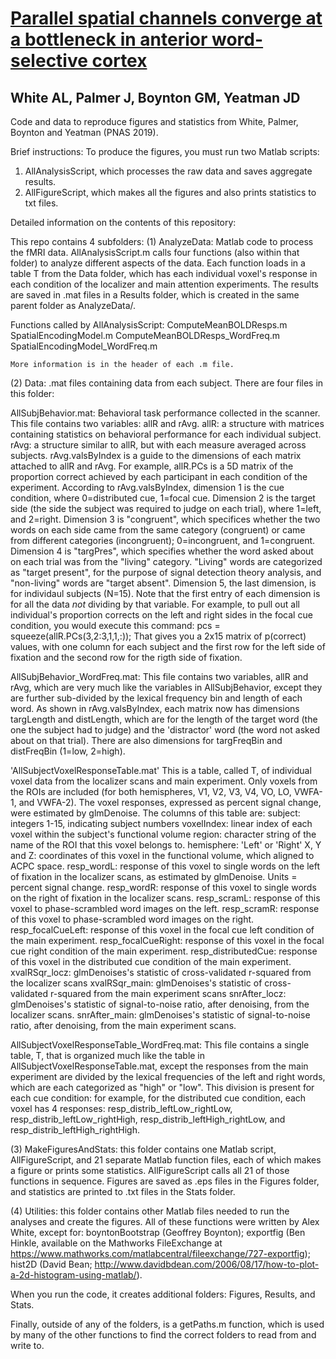 # [Parallel spatial channels converge at a bottleneck in anterior word-selective cortex](https://www.biorxiv.org/content/10.1101/508846v1)
## White AL, Palmer J, Boynton GM, Yeatman JD

Code and data to reproduce figures and statistics from White, Palmer, Boynton and Yeatman (PNAS 2019).

Brief instructions: 
To produce the figures, you must run two Matlab scripts: 
1. AllAnalysisScript, which processes the raw data and saves aggregate results. 
2. AllFigureScript, which makes all the figures and also prints statistics to txt files. 

Detailed information on the contents of this repository: 

This repo contains 4 subfolders: 
(1) AnalyzeData: Matlab code to process the fMRI data. AllAnalysisScript.m calls four functions (also within that folder) to analyze different aspects of the data. Each function loads in a table T from the Data folder, which has each individual voxel's response in each condition of the localizer and main attention experiments. The results are saved in .mat files in a Results folder, which is created in the same parent folder as AnalyzeData/. 

Functions called by AllAnalysisScript: 
    ComputeMeanBOLDResps.m 
    SpatialEncodingModel.m
    ComputeMeanBOLDResps_WordFreq.m
    SpatialEncodingModel_WordFreq.m

    More information is in the header of each .m file. 

(2) Data: .mat files containing data from each subject. There are four files in this folder: 

AllSubjBehavior.mat: 
    Behavioral task performance collected in the scanner. This file contains two variables: allR and rAvg. 
    allR: a structure with matrices containing statistics on behavioral performance for each individual subject. 
    rAvg: a structure similar to allR, but with each measure averaged across subjects. rAvg.valsByIndex is a guide to the dimensions of each matrix attached to allR and rAvg. 
For example, allR.PCs is a 5D matrix of the proportion correct achieved by each participant in each condition of the experiment. According to rAvg.valsByIndex, dimension 1 is the cue condition, where 0=distributed cue, 1=focal cue. Dimension 2 is the target side (the side the subject was required to judge on each trial), where 1=left, and 2=right. Dimension 3 is "congruent", which specifices whether the two words on each side came from the same category (congruent) or came from different categories (incongruent);  0=incongruent, and 1=congruent. Dimension 4 is "targPres", which specifies whether the word asked about on each trial was from the "living" category. "Living" words are categorized as "target present", for the purpose of signal detection theory analysis, and "non-living" words are "target absent". Dimension 5, the last dimension, is for individaul subjects (N=15). Note that the first entry of each dimension is for all the data *not* dividing by that variable. For example, to pull out all individual's proportion corrects on the left and right sides in the focal cue condition, you would execute this command: pcs = squeeze(allR.PCs(3,2:3,1,1,:)); That gives you a 2x15 matrix of p(correct) values, with one column for each subject and the first row for the left side of fixation and the second row for the rigth side of fixation. 

AllSubjBehavior_WordFreq.mat: 
    This file contains two variables, allR and rAvg, which are very much like the variables in AllSubjBehavior, except they are further sub-divided by the lexical frequency bin and length of each word. As shown in rAvg.valsByIndex, each matrix now has dimensions targLength and distLength, which are for the length of the target word (the one the subject had to judge) and the 'distractor' word (the word not asked about on that trial). There are also dimensions for targFreqBin  and distFreqBin (1=low, 2=high). 

'AllSubjectVoxelResponseTable.mat'
This is a table, called T, of individual voxel data from the localizer scans and main experiment. Only voxels from the ROIs are included (for both hemispheres, V1, V2, V3, V4, VO, LO, VWFA-1, and VWFA-2). The voxel responses, expressed as percent signal change, were estimated by glmDenoise. The columns of this table are: 
        subject: integers 1-15, indicating subject numbers
        voxelIndex: linear index of each voxel within the subject's functional volume
        region: character string of the name of the ROI that this voxel belongs to. 
        hemisphere: 'Left' or 'Right'
        X, Y and Z: coordinates of this voxel in the functional volume, which aligned to ACPC space. 
        resp_wordL: response of this voxel to single words on the left of fixation in the localizer scans, as estimated by glmDenoise. Units = percent signal change. 
        resp_wordR: response of this voxel to single words on the right of fixation in the localizer scans.
        resp_scramL: response of this voxel to phase-scrambled word images on the left. 
        resp_scramR: response of this voxel to phase-scrambled word images on the right. 
        resp_focalCueLeft: response of this voxel in the focal cue left condition of the main experiment. 
        resp_focalCueRight: response of this voxel in the focal cue right condition of the main experiment.
        resp_distributedCue: response of this voxel in the distributed cue condition of the main experiment.
        xvalRSqr_locz: glmDenoises's statistic of cross-validated r-squared from the localizer scans 
        xvalRSqr_main: glmDenoises's statistic of cross-validated r-squared from the main experiment scans
        snrAfter_locz: glmDenoises's statistic of signal-to-noise ratio, after denoising, from the localizer scans.
        snrAfter_main: glmDenoises's statistic of signal-to-noise ratio, after denoising, from the main experiment scans.

AllSubjectVoxelResponseTable_WordFreq.mat: 
This file contains a single table, T, that is organized much like the table in AllSubjectVoxelResponseTable.mat, except the responses from the main experiment are divided by the lexical frequencies of the left and right words, which are each categorized as "high" or "low". This division is present for each cue condition: for example, for the distributed cue condition, each voxel has 4 responses: 
    resp_distrib_leftLow_rightLow, resp_distrib_leftLow_rightHigh, resp_distrib_leftHigh_rightLow, and resp_distrib_leftHigh_rightHigh. 

(3) MakeFiguresAndStats: this folder contains one Matlab script, AllFigureScript, and 21 separate Matlab function files, each of which makes a figure or prints some statistics. AllFigureScript calls all 21 of those functions in sequence. Figures are saved as .eps files in the Figures folder, and statistics are printed to .txt files in the Stats folder. 


(4) Utilities: this folder contains other Matlab files needed to run the analyses and create the figures. All of these functions were written by Alex White, except for: boyntonBootstrap (Geoffrey Boynton); exportfig (Ben Hinkle, available on the Mathworks FileExchange at https://www.mathworks.com/matlabcentral/fileexchange/727-exportfig); hist2D (David Bean; http://www.davidbdean.com/2006/08/17/how-to-plot-a-2d-histogram-using-matlab/).  


When you run the code, it creates additional folders: Figures, Results, and Stats. 

Finally, outside of any of the folders, is a getPaths.m function, which is used by many of the other functions to find the correct folders to read from and write to. 

